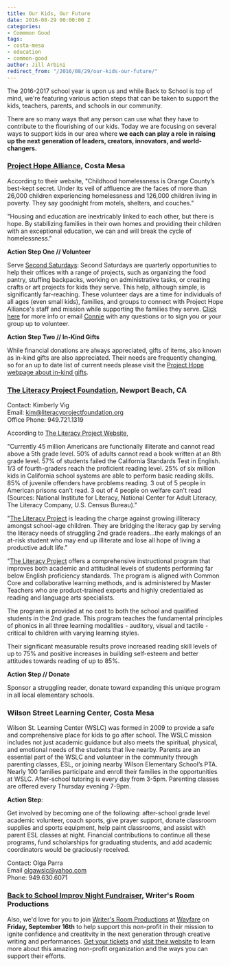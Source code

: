 ```yaml
---
title: Our Kids, Our Future
date: 2016-08-29 00:00:00 Z
categories:
- Commmon Good
tags:
- costa-mesa
- education
- common-good
author: Jill Arbini
redirect_from: "/2016/08/29/our-kids-our-future/"
---
```


The 2016-2017 school year is upon us and while Back to School is top of mind, we're featuring various action steps that can be taken to support the kids, teachers, parents, and schools in our community.

There are so many ways that any person can use what they have to contribute to the flourishing of our kids.  Today we are focusing on several ways to support kids in our area where **we each can play a role in raising up the next generation of leaders, creators, innovators, and world-changers.**

<!-- more -->

### [Project Hope Alliance](www.projecthopealliance.org), Costa Mesa

According to their website, "Childhood homelessness is Orange County’s best-kept secret. Under its veil of affluence are the faces of more than 26,000 children experiencing homelessness and 126,000 children living in poverty. They say goodnight from motels, shelters, and couches."

"Housing and education are inextricably linked to each other, but there is hope. By stabilizing families in their own homes and providing their children with an exceptional education, we can and will break the cycle of homelessness."

**Action Step One // Volunteer**

Serve [Second Saturdays](http://www.projecthopealliance.org/secondsaturday/): Second Saturdays are quarterly opportunities to help their offices with a range of projects, such as organizing the food pantry, stuffing backpacks, working on administrative tasks, or creating crafts or art projects for kids they serve. This help, although simple, is significantly far-reaching. These volunteer days are a time for individuals of all ages (even small kids), families, and groups to connect with Project Hope Alliance's staff and mission while supporting the families they serve. [Click here](http://www.projecthopealliance.org/secondsaturday/) for more info or email [Connie](mailto:connie@projecthopealliance.org) with any questions or to sign you or your group up to volunteer.

**Action Step Two // In-Kind Gifts**

While financial donations are always appreciated, gifts of items, also known as in-kind gifts are also appreciated.  Their needs are frequently changing, so for an up to date list of current needs please visit the [Project Hope webpage about in-kind gifts](http://www.projecthopealliance.org/in-kind-gifts/).

### [The Literacy Project Foundation](http://literacyprojectfoundation.org), Newport Beach, CA

Contact: Kimberly Vig  
Email: kim@literacyprojectfoundation.org  
Office Phone: 949.721.1319

According to [The Literacy Project Website](http://literacyprojectfoundation.org),  

"Currently 45 million Americans are functionally illiterate and cannot read above a 5th grade level.              50% of adults cannot read a book written at an 8th grade level.
57% of students failed the California Standards Test in English. 1/3 of fourth-graders reach the proficient reading level. 25% of six million kids in California school systems are able to perform basic reading skills. 85% of juvenile offenders have problems reading. 3 out of 5 people in American prisons can't read. 3 out of 4 people on welfare can't read
(Sources: National Institute for Literacy, National Center for Adult Literacy, The Literacy Company, U.S. Census Bureau)."

"[The Literacy Project](http://literacyprojectfoundation.org) is leading the charge against growing illiteracy amongst school-age children. They are bridging the literacy gap by serving the literacy needs of struggling 2nd grade readers...the early makings of an at-risk student who may end up illiterate and lose all hope of living a productive adult life."

"[The Literacy Project](http://literacyprojectfoundation.org) offers a comprehensive instructional program that improves both academic and attitudinal levels of students performing far below English proficiency standards. The program is aligned with Common Core and collaborative learning methods, and is administered by Master Teachers who are product-trained experts and highly credentialed as reading and language arts specialists.

The program is provided at no cost to both the school and qualified students in the 2nd grade. This program teaches the fundamental principles of phonics in all three learning modalities - auditory, visual and tactile - critical to children with varying learning styles.

Their significant measurable results prove increased reading skill levels of up to 75% and positive increases in building self-esteem and better attitudes towards reading of up to 85%.

**Action Step // Donate**

Sponsor a struggling reader, donate toward expanding this unique program in all local elementary schools.

### Wilson Street Learning Center, Costa Mesa

Wilson St. Learning Center (WSLC) was formed in 2009 to provide a safe and comprehensive place for kids to go after school. The WSLC mission includes not just academic guidance but also meets the spiritual, physical, and emotional needs of the students that live nearby. Parents are an essential part of the WSLC and volunteer in the community through parenting classes, ESL, or joining nearby Wilson Elementary School’s PTA. Nearly 100 families participate and enroll their families in the opportunities at WSLC. After-school tutoring is every day from 3-5pm. Parenting classes are offered every Thursday evening 7-9pm.

**Action Step**:

Get involved by becoming one of the following: after-school grade level academic volunteer, coach sports, give prayer support, donate classroom supplies and sports equipment, help paint classrooms, and assist with parent ESL classes at night. Financial contributions to continue all these programs, fund scholarships for graduating students, and add academic coordinators would be graciously received.

Contact: Olga Parra  
Email [olgawslc@yahoo.com](mailto:olgawslc@yahoo.com)  
Phone: 949.630.6071


### [Back to School Improv Night Fundraiser](https://wayfare.ticketleap.com/writers-room-improv-fundraiser/), Writer's Room Productions

Also, we'd love for you to join [Writer's Room Productions](www.writersroomproductions.org) at [Wayfare](wayfare.io/events) on **Friday, September 16th** to help support this non-profit in their mission to ignite confidence and creatitvity in the next generation through creative writing and performances. [Get your tickets](https://wayfare.ticketleap.com/writers-room-improv-fundraiser/) and [visit their website](www.writersroomproductions) to learn more about this amazing non-profit organization and the ways you can support their efforts.
